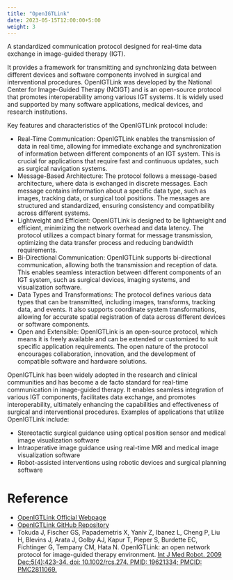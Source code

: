 ```yaml
---
title: "OpenIGTLink"
date: 2023-05-15T12:00:00+5:00
weight: 3
---
```



A standardized communication protocol designed for real-time data exchange in image-guided therapy (IGT). 

It provides a framework for transmitting and synchronizing data between different devices and software components involved in surgical and interventional procedures. OpenIGTLink was developed by the National Center for Image-Guided Therapy (NCIGT) and is an open-source protocol that promotes interoperability among various IGT systems. It is widely used and supported by many software applications, medical devices, and research institutions.

Key features and characteristics of the OpenIGTLink protocol include:

- Real-Time Communication: OpenIGTLink enables the transmission of data in real time, allowing for immediate exchange and synchronization of information between different components of an IGT system. This is crucial for applications that require fast and continuous updates, such as surgical navigation systems.
- Message-Based Architecture: The protocol follows a message-based architecture, where data is exchanged in discrete messages. Each message contains information about a specific data type, such as images, tracking data, or surgical tool positions. The messages are structured and standardized, ensuring consistency and compatibility across different systems.
- Lightweight and Efficient: OpenIGTLink is designed to be lightweight and efficient, minimizing the network overhead and data latency. The protocol utilizes a compact binary format for message transmission, optimizing the data transfer process and reducing bandwidth requirements.
- Bi-Directional Communication: OpenIGTLink supports bi-directional communication, allowing both the transmission and reception of data. This enables seamless interaction between different components of an IGT system, such as surgical devices, imaging systems, and visualization software.
- Data Types and Transformations: The protocol defines various data types that can be transmitted, including images, transforms, tracking data, and events. It also supports coordinate system transformations, allowing for accurate spatial registration of data across different devices or software components.
- Open and Extensible: OpenIGTLink is an open-source protocol, which means it is freely available and can be extended or customized to suit specific application requirements. The open nature of the protocol encourages collaboration, innovation, and the development of compatible software and hardware solutions.

OpenIGTLink has been widely adopted in the research and clinical communities and has become a de facto standard for real-time communication in image-guided therapy. It enables seamless integration of various IGT components, facilitates data exchange, and promotes interoperability, ultimately enhancing the capabilities and effectiveness of surgical and interventional procedures. Examples of applications that utilize OpenIGTLink include:

- Stereotactic surgical guidance using optical position sensor and medical image visualization software
- Intraoperative image guidance using real-time MRI and medical image visualization software
- Robot-assisted interventions using robotic devices and surgical planning software


# Reference 

- [OpenIGTLink Official Webpage](http://openigtlink.org/)
- [OpenIGTLink GitHub Repository](https://github.com/openigtlink/OpenIGTLink)
- Tokuda J, Fischer GS, Papademetris X, Yaniv Z, Ibanez L, Cheng P, Liu H,
Blevins J, Arata J, Golby AJ, Kapur T, Pieper S, Burdette EC, Fichtinger G,
Tempany CM, Hata N. OpenIGTLink: an open network protocol for image-guided
therapy environment. [Int J Med Robot. 2009 Dec;5(4):423-34. doi:
10.1002/rcs.274. PMID: 19621334; PMCID: PMC2811069.](https://pubmed.ncbi.nlm.nih.gov/19621334/)
